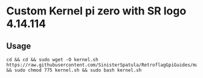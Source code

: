 # Custom Kernel pi zero with SR logo 4.14.114

## Usage

```shell
cd && cd && sudo wget -O kernel.sh  https://raw.githubusercontent.com/SinisterSpatula/RetroflagGpiGuides/master/data/kernel/kernel.sh && sudo chmod 775 kernel.sh && sudo bash kernel.sh
```

